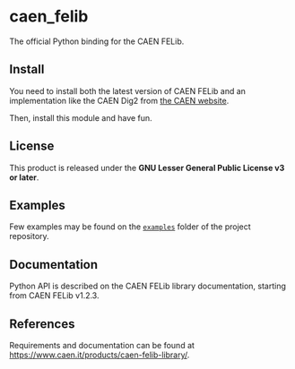 # caen_felib
The official Python binding for the CAEN FELib.

## Install
You need to install both the latest version of CAEN FELib and an implementation like the CAEN Dig2 from [the CAEN website](https://www.caen.it/products/caen-felib-library/).

Then, install this module and have fun.

## License
This product is released under the **GNU Lesser General Public License v3 or later**.

## Examples
Few examples may be found on the [`examples`](https://github.com/caenspa/py-caen-libs/tree/main/examples) folder of the project repository.

## Documentation
Python API is described on the CAEN FELib library documentation, starting from CAEN FELib v1.2.3.

## References
Requirements and documentation can be found at https://www.caen.it/products/caen-felib-library/.
